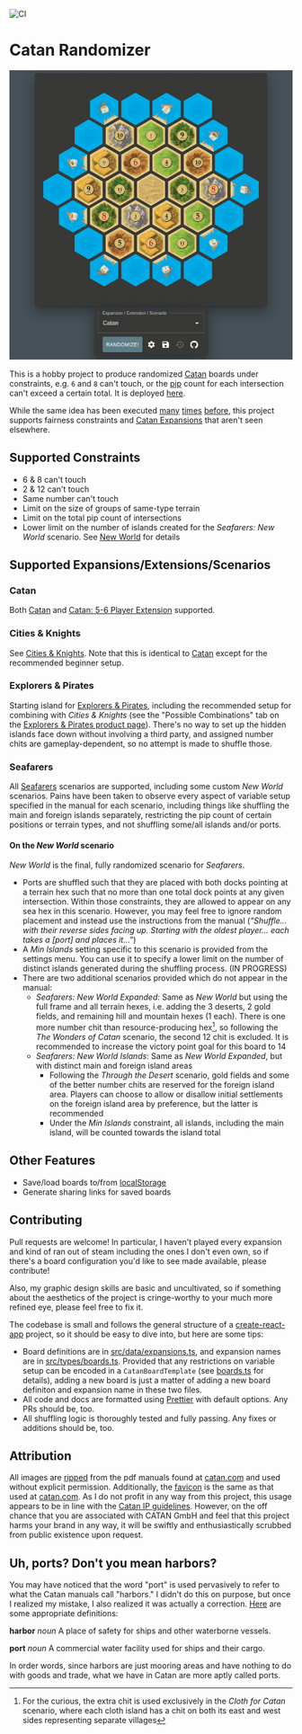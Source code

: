 ![CI](https://github.com/thisisrandy/catan-randomizer/actions/workflows/main.yml/badge.svg)

# Catan Randomizer

<p align="center">
  <img alt="demo gif" src="demo.gif" />
</p>

This is a hobby project to produce randomized [Catan](https://www.catan.com) boards under
constraints, e.g. `6` and `8` can't touch, or the
[pip](<https://en.wikipedia.org/wiki/Pip_(counting)>) count for each intersection
can't exceed a certain total. It is deployed
[here](https://catan-randomizer.vercel.app/).

While the same idea has been executed
[many](https://jkirschner.github.io/catan-randomizer/)
[times](https://catan.bunge.io/)
[before](https://alexbeals.com/projects/catan/), this project supports fairness
constraints and [Catan
Expansions](https://www.catan.com/explore-catan/catan-core-family-games) that
aren't seen elsewhere.

## Supported Constraints

- 6 & 8 can't touch
- 2 & 12 can't touch
- Same number can't touch
- Limit on the size of groups of same-type terrain
- Limit on the total pip count of intersections
- Lower limit on the number of islands created for the _Seafarers: New World_
  scenario. See [New World](#on-the-new-world-scenario) for details

## Supported Expansions/Extensions/Scenarios

### Catan

Both [Catan](https://www.catan.com/catan) and [Catan: 5-6 Player
Extension](http://catanshop.com/the-settlers-of-catan-5-6-player-extension)
supported.

### Cities & Knights

See [Cities & Knights](https://www.catan.com/cities-knights). Note that this is
identical to [Catan](#catan) except for the recommended beginner setup.

### Explorers & Pirates

Starting island for [Explorers &
Pirates](https://www.catan.com/explorers-pirates), including the recommended
setup for combining with _Cities & Knights_ (see the "Possible Combinations"
tab on the [Explorers & Pirates product
page](https://www.catan.com/explorers-pirates)). There's no way to set up the
hidden islands face down without involving a third party, and assigned number
chits are gameplay-dependent, so no attempt is made to shuffle those.

### Seafarers

All [Seafarers](https://www.catan.com/seafarers) scenarios are supported,
including some custom _New World_ scenarios. Pains have been taken to observe
every aspect of variable setup specified in the manual for each scenario,
including things like shuffling the main and foreign islands separately,
restricting the pip count of certain positions or terrain types, and not
shuffling some/all islands and/or ports.

#### On the _New World_ scenario

_New World_ is the final, fully randomized scenario for _Seafarers_.

- Ports are shuffled such that they are placed with both docks pointing at a
  terrain hex such that no more than one total dock points at any given
  intersection. Within those constraints, they are allowed to appear on any sea
  hex in this scenario. However, you may feel free to ignore random placement
  and instead use the instructions from the manual (_"Shuffle... with their
  reverse sides facing up. Starting with the oldest player... each takes a
  [port] and places it..."_)
- A _Min Islands_ setting specific to this scenario is provided from the
  settings menu. You can use it to specify a lower limit on the number of
  distinct islands generated during the shuffling process. (IN PROGRESS)
- There are two additional scenarios provided which do not appear in the manual:
  - _Seafarers: New World Expanded_: Same as _New World_ but using the full
    frame and all terrain hexes, i.e. adding the 3 deserts, 2 gold fields,
    and remaining hill and mountain hexes (1 each). There is one more number
    chit than resource-producing hex[^1], so following the _The Wonders of Catan_
    scenario, the second 12 chit is excluded. It is recommended to increase
    the victory point goal for this board to 14
  - _Seafarers: New World Islands_: Same as _New World Expanded_, but with
    distinct main and foreign island areas
    - Following the _Through the Desert_ scenario, gold fields and some of
      the better number chits are reserved for the foreign island area.
      Players can choose to allow or disallow initial settlements on the
      foreign island area by preference, but the latter is recommended
    - Under the _Min Islands_ constraint, all islands, including the main
      island, will be counted towards the island total

[^1]:
    For the curious, the extra chit is used exclusively in the _Cloth for
    Catan_ scenario, where each cloth island has a chit on both its east and
    west sides representing separate villages

## Other Features

- Save/load boards to/from [localStorage](https://developer.mozilla.org/en-US/docs/Web/API/Window/localStorage)
- Generate sharing links for saved boards

## Contributing

Pull requests are welcome! In particular, I haven't played every expansion and
kind of ran out of steam including the ones I don't even own, so if there's a
board configuration you'd like to see made available, please contribute!

Also, my graphic design skills are basic and uncultivated, so if something about
the aesthetics of the project is cringe-worthy to your much more refined eye,
please feel free to fix it.

The codebase is small and follows the general structure of a
[create-react-app](https://create-react-app.dev/) project, so it should be easy
to dive into, but here are some tips:

- Board definitions are in [src/data/expansions.ts](src/data/expansions.ts), and
  expansion names are in [src/types/boards.ts](src/types/boards.ts). Provided that
  any restrictions on variable setup can be encoded in a `CatanBoardTemplate` (see
  [boards.ts](src/types/boards.ts) for details), adding a new board is
  just a matter of adding a new board definiton and expansion name in these two
  files.
- All code and docs are formatted using [Prettier](https://prettier.io/) with
  default options. Any PRs should be, too.
- All shuffling logic is thoroughly tested and fully passing. Any fixes or
  additions should be, too.

## Attribution

All images are [ripped](https://en.wikipedia.org/wiki/Pdfimages) from the pdf
manuals found at [catan.com](https://www.catan.com/) and used without explicit
permission. Additionally, the [favicon](https://en.wikipedia.org/wiki/Favicon)
is the same as that used at [catan.com](https://en.wikipedia.org/wiki/Favicon).
As I do not profit in any way from this project, this usage appears to be in
line with the [Catan IP
guidelines](https://www.catan.com/guidelines-dealing-intellectual-property-catan).
However, on the off chance that you are associated with CATAN GmbH and feel that
this project harms your brand in any way, it will be swiftly and
enthusiastically scrubbed from public existence upon request.

## Uh, ports? Don't you mean harbors?

You may have noticed that the word "port" is used pervasively to refer to what
the Catan manuals call "harbors." I didn't do this on purpose, but once I
realized my mistake, I also realized it was actually a correction.
[Here](http://www.differencebetween.net/language/difference-between-port-and-harbor/)
are some appropriate definitions:

**harbor** _noun_ A place of safety for ships and other waterborne vessels.

**port** _noun_ A commercial water facility used for ships and their cargo.

In order words, since harbors are just mooring areas and have nothing to do with
goods and trade, what we have in Catan are more aptly called ports.
